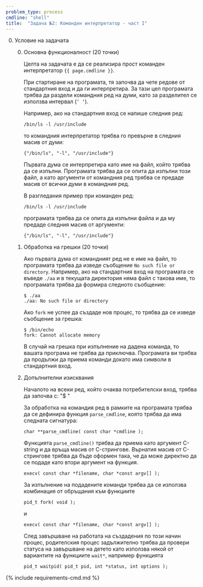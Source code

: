 ```yaml
---
problem_type: process
cmdline: "shell"
title:  "Задача №2: Команден интерпретатор - част I"
---
```

0. Условие на задачата

   0. Основна функционалност (20 точки)

      Целта на задачата е да се реализира прост команден интерпретатор `{{ page.cmdline }}`.

      При стартиране на програмата, тя започва да чете редове от стандартния вход и да ги интерпретира. За тази цел програмата трябва да раздели командния ред на думи, като за разделител се използва интервал (`’ ’`).

      Например, ако на стандартния вход се напише следния ред:
      ```
      /bin/ls -l /usr/include
      ```
      то командния интерпретатор трябва го превърне в следния масив от думи:
      ```
      {"/bin/ls", "-l", "/usr/include"}
      ```

      Първата дума се интерпретира като име на файл, който трябва да се изпълни. Програмата трябва да се опита да изпълни този файл, а като аргументи от командния ред трябва се предаде масив от всички думи в командния ред.

      В разгледания пример при команден ред:
      ```
      /bin/ls -l /usr/include
      ```
      програмата трябва да се опита да изпълни файла и да му предаде следния масив от аргументи:
      ```
      {"/bin/ls", "-l", "/usr/include"}
      ```

   0. Обработка на грешки (20 точки)

      Ако първата дума от командният ред не е име на файл, то програмата трябва да изведе съобщение `No such file or directory`. Например, ако на стандартния вход на програмата се въведе `./aa` и в текущата директория няма файл с такова име, то програмата трябва да формира следното съобщение:
      ```
      $ ./aa
      ./aa: No such file or directory
      ```

      Ако `fork` не успее да създаде нов процес, то трябва да се изведе съобщение за грешка:
      ```
      $ /bin/echo
      fork: Cannot allocate memory
      ```

      В случай на грешка при изпълнение на дадена команда, то вашата програма не трябва да приключва. Програмата ви трябва да продължи да приема команди докато има символи в стандартния вход.

   0. Допълнителни изисквания

      Началото на всеки ред, който очаква потребителски вход, трябва да започва
      с: "$ "

      За обработка на командия ред в рамките на програмата трябва да се дефинира функция `parse_cmdline`, която трябва да има следната сигнатура:
      ```
      char **parse_cmdline( const char *cmdline );
      ```

      Функцията `parse_cmdline()` трябва да приема като аргумент C-string и да връща масив от C-стрингове. Върнатия масив от C-стрингове трябва да бъде оформен така, че да може директно да се подаде като втори аргумент на функция.
      ```
      execv( const char *filename, char *const argv[] );
      ```

      За изпълнение на подадените команди трябва да се използва комбинация от обръщания към функциите
      ```
      pid_t fork( void );
      ```
      и
      ```
      execv( const char *filename, char *const argv[] );
      ```

      След завършване на работата на създадения по този начин процес, родителския процес задължително трябва да провери статуса на завършване на детето като използва някой от вариантите на функциите `wait*`, например функцията
      ```
      pid_t waitpid( pid_t pid, int *status, int options );
      ```

{% include requirements-cmd.md %}
